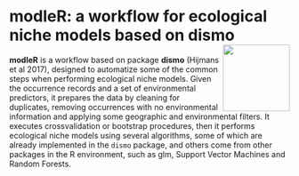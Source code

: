 # modleR: a workflow for ecological niche models based on dismo <img src="articles/modleR.png" align="right" alt="" width="120" />

__modleR__ is a workflow based on package __dismo__ (Hijmans et al 2017), designed to automatize some of the common steps when performing ecological niche models. Given the occurrence records and a set of environmental predictors, it prepares the data by cleaning for duplicates, removing occurrences with no environmental information and applying some geographic and environmental filters. It executes crossvalidation or bootstrap procedures, then it performs ecological niche models using several algorithms, some of which are already implemented in the `dismo` package, and others come from other packages in the R environment, such as glm, Support Vector Machines and Random Forests.


